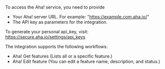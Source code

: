  To access the Aha! service, you need to provide 
- Your Aha! server URL. For example: "https://example.com.aha.io/"
- The API key as parameters for the integration.
 
 To generate your personal api_key, visit:
 https://secure.aha.io/settings/api_keys
 
 The integration supports the following workflows:
 - Aha! Get features (Lists all or a specific feature.)
 - Aha! Edit feature (You can edit a feature name, description, and status.)

